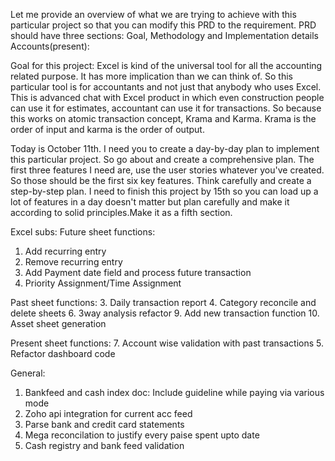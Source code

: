 Let me provide an overview of what we are trying to achieve with this particular project so that you can modify this PRD to the requirement. PRD should have three sections: Goal, Methodology and Implementation details
Accounts(present):



Goal for this project:
Excel is kind of the universal tool for all the accounting related purpose. It has more implication than we can think of. So this particular tool is for accountants and not just that anybody who uses Excel. This is advanced chat with Excel product in which even construction people can use it for estimates, accountant can use it for transactions. So because this works on atomic transaction concept, Krama and Karma. Krama is the order of input and karma is the order of output. 

Today is October 11th. I need you to create a day-by-day plan to implement this particular project. So go about and create a comprehensive plan. The first three features I need are, use the user stories whatever you've created. So those should be the first six key features. Think carefully and create a step-by-step plan. I need to finish this project by 15th so you can load up a lot of features in a day doesn't matter but plan carefully and make it according to solid principles.Make it as a fifth section. 

Excel subs:
Future sheet functions:
1. Add recurring entry
2. Remove recurring entry
8. Add Payment date field and process future transaction
9. Priority Assignment/Time Assignment

Past sheet functions:
3. Daily transaction report
4. Category reconcile and delete sheets
6. 3way analysis refactor
9. Add new transaction function
10. Asset sheet generation

Present sheet functions:
7. Account wise validation with past transactions
5. Refactor dashboard code

General:
1. Bankfeed and cash index doc: Include guideline while paying via various mode
2. Zoho api integration for current acc feed 
3. Parse bank and credit card statements
4. Mega reconcilation to justify every paise spent upto date 
5. Cash registry and bank feed validation

